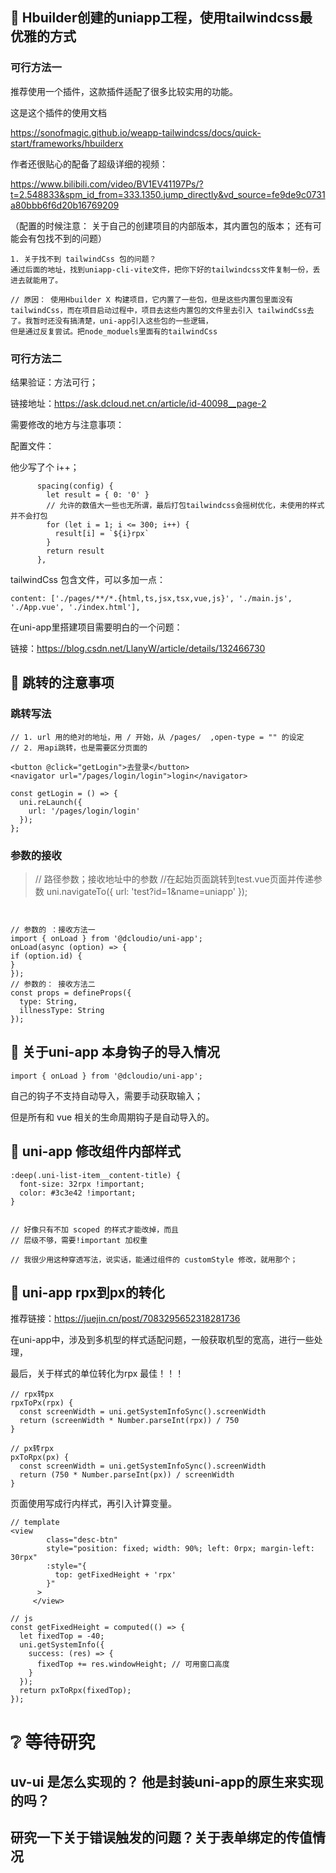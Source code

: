 ##  🌴 Hbuilder创建的uniapp工程，使用tailwindcss最优雅的方式

### 可行方法一

推荐使用一个插件，这款插件适配了很多比较实用的功能。

这是这个插件的使用文档

https://sonofmagic.github.io/weapp-tailwindcss/docs/quick-start/frameworks/hbuilderx

作者还很贴心的配备了超级详细的视频：

https://www.bilibili.com/video/BV1EV41197Ps/?t=2.548833&spm_id_from=333.1350.jump_directly&vd_source=fe9de9c0731a80bbb6f6d20b16769209

（配置的时候注意： 关于自己的创建项目的内部版本，其内置包的版本； 还有可能会有包找不到的问题）

```
1. 关于找不到 tailwindCss 包的问题？
通过后面的地址，找到uniapp-cli-vite文件，把你下好的tailwindcss文件复制一份，丢进去就能用了。

// 原因： 使用Hbuilder X 构建项目，它内置了一些包，但是这些内置包里面没有 tailwindCss，而在项目启动过程中，项目去这些内置包的文件里去引入 tailwindCss去了。我暂时还没有搞清楚，uni-app引入这些包的一些逻辑，
但是通过反复尝试。把node_moduels里面有的tailwindCss
```



### 可行方法二

结果验证：方法可行；

链接地址：https://ask.dcloud.net.cn/article/id-40098__page-2

需要修改的地方与注意事项：

配置文件：

他少写了个 i++；

```
      spacing(config) {
        let result = { 0: '0' }
        // 允许的数值大一些也无所谓，最后打包tailwindcss会摇树优化，未使用的样式并不会打包  
        for (let i = 1; i <= 300; i++) {
          result[i] = `${i}rpx`
        }
        return result
      },
```

tailwindCss 包含文件，可以多加一点：

```
content: ['./pages/**/*.{html,ts,jsx,tsx,vue,js}', './main.js', './App.vue', './index.html'],
```



在uni-app里搭建项目需要明白的一个问题：

链接：https://blog.csdn.net/LlanyW/article/details/132466730



##  🌴 跳转的注意事项

### 跳转写法

    // 1. url 用的绝对的地址，用 / 开始，从 /pages/  ,open-type = "" 的设定 
    // 2. 用api跳转，也是需要区分页面的
    
    <button @click="getLogin">去登录</button>
    <navigator url="/pages/login/login">login</navigator>
    
    const getLogin = () => {
      uni.reLaunch({
        url: '/pages/login/login'
      });
    };

### 参数的接收

> // 路径参数；接收地址中的参数
> //在起始页面跳转到test.vue页面并传递参数
> uni.navigateTo({
>   url: 'test?id=1&name=uniapp'
> });

```


// 参数的 ：接收方法一
import { onLoad } from '@dcloudio/uni-app';
onLoad(async (option) => {
if (option.id) {
}
});
// 参数的： 接收方法二
const props = defineProps({
  type: String,
  illnessType: String
});
```



##  🌴 关于uni-app 本身钩子的导入情况

```
import { onLoad } from '@dcloudio/uni-app';
```

自己的钩子不支持自动导入，需要手动获取输入；

但是所有和 vue 相关的生命周期钩子是自动导入的。



##  🌴 uni-app 修改组件内部样式

```
:deep(.uni-list-item__content-title) {
  font-size: 32rpx !important;
  color: #3c3e42 !important;
}


// 好像只有不加 scoped 的样式才能改掉，而且
// 层级不够，需要!important 加权重

// 我很少用这种穿透写法，说实话，能通过组件的 customStyle 修改，就用那个；
```



## 🌴 uni-app rpx到px的转化

推荐链接：<https://juejin.cn/post/7083295652318281736>

在uni-app中，涉及到多机型的样式适配问题，一般获取机型的宽高，进行一些处理，

最后，关于样式的单位转化为rpx 最佳！！！

```
// rpx转px
rpxToPx(rpx) {
  const screenWidth = uni.getSystemInfoSync().screenWidth
  return (screenWidth * Number.parseInt(rpx)) / 750
}

// px转rpx
pxToRpx(px) {
  const screenWidth = uni.getSystemInfoSync().screenWidth
  return (750 * Number.parseInt(px)) / screenWidth
}
```

页面使用写成行内样式，再引入计算变量。

```
// template
<view
        class="desc-btn"
        style="position: fixed; width: 90%; left: 0rpx; margin-left: 30rpx"
        :style="{
          top: getFixedHeight + 'rpx'
        }"
      >
     </view>

// js
const getFixedHeight = computed(() => {
  let fixedTop = -40;
  uni.getSystemInfo({
    success: (res) => {
      fixedTop += res.windowHeight; // 可用窗口高度
    }
  });
  return pxToRpx(fixedTop);
});
```



#  ❔ 等待研究

## uv-ui 是怎么实现的？ 他是封装uni-app的原生来实现的吗？





## 研究一下关于错误触发的问题？关于表单绑定的传值情况